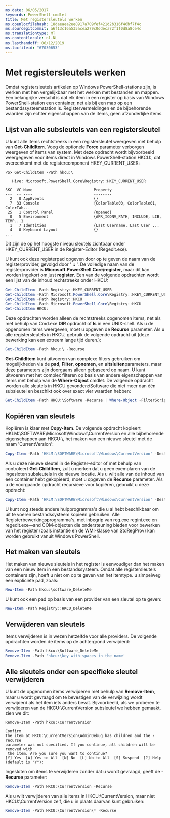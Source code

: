```yaml
---
ms.date: 06/05/2017
keywords: PowerShell-cmdlet
title: Met registersleutels werken
ms.openlocfilehash: 18daeaea2ee8917a709fef421d2b316f46bf7f4c
ms.sourcegitcommit: a6f13c16a535acea279c0ddeca72f1f0d8a8ce4c
ms.translationtype: MT
ms.contentlocale: nl-NL
ms.lasthandoff: 06/12/2019
ms.locfileid: "67030653"
---
```

# <a name="working-with-registry-keys"></a>Met registersleutels werken

Omdat registersleutels artikelen op Windows PowerShell-stations zijn, is werken met hen vergelijkbaar met het werken met bestanden en mappen. Een belangrijke verschil is dat elk item in een register op basis van Windows PowerShell-station een container, net als bij een map op een bestandssysteemstation is. Registervermeldingen en de bijbehorende waarden zijn echter eigenschappen van de items, geen afzonderlijke items.

## <a name="listing-all-subkeys-of-a-registry-key"></a>Lijst van alle subsleutels van een registersleutel

U kunt alle items rechtstreeks in een registersleutel weergeven met behulp van **Get-ChildItem**. Voeg de optionele **Force** parameter verborgen weergeven of items van system. Met deze opdracht wordt bijvoorbeeld weergegeven voor items direct in Windows PowerShell-station HKCU:, dat overeenkomt met de registercomponent HKEY_CURRENT_USER:

```
PS> Get-ChildItem -Path hkcu:\

   Hive: Microsoft.PowerShell.Core\Registry::HKEY_CURRENT_USER

SKC  VC Name                           Property
---  -- ----                           --------
  2   0 AppEvents                      {}
  7  33 Console                        {ColorTable00, ColorTable01, ColorTab...
 25   1 Control Panel                  {Opened}
  0   5 Environment                    {APR_ICONV_PATH, INCLUDE, LIB, TEMP...}
  1   7 Identities                     {Last Username, Last User ...
  4   0 Keyboard Layout                {}
...
```

Dit zijn de op het hoogste niveau sleutels zichtbaar onder HKEY_CURRENT_USER in de Register-Editor (Regedit.exe).

U kunt ook deze registerpad opgeven door op te geven de naam van de registerprovider, gevolgd door ' **::** '. De volledige naam van de registerprovider is **Microsoft.PowerShell.Core\\register**, maar dit kan worden ingekort om just **register**. Een van de volgende opdrachten wordt een lijst van de inhoud rechtstreeks onder HKCU:

```powershell
Get-ChildItem -Path Registry::HKEY_CURRENT_USER
Get-ChildItem -Path Microsoft.PowerShell.Core\Registry::HKEY_CURRENT_USER
Get-ChildItem -Path Registry::HKCU
Get-ChildItem -Path Microsoft.PowerShell.Core\Registry::HKCU
Get-ChildItem HKCU:
```

Deze opdrachten worden alleen de rechtstreeks opgenomen items, net als met behulp van Cmd.exe **DIR** opdracht of **ls** in een UNIX-shell. Als u de opgenomen items weergeven, moet u opgeven de **Recurse** parameter. Als u alle registersleutels in HKCU, gebruik de volgende opdracht uit (deze bewerking kan een extreem lange tijd duren.):

```powershell
Get-ChildItem -Path hkcu:\ -Recurse
```

**Get-ChildItem** kunt uitvoeren van complexe filters gebruiken om mogelijkheden via de **pad**, **Filter**, **opnemen**, en **uitsluiten**parameters, maar deze parameters zijn doorgaans alleen gebaseerd op naam. U kunt uitvoeren met het complex filteren op basis van andere eigenschappen van items met behulp van de **Where-Object** cmdlet. De volgende opdracht worden alle sleutels in HKCU gevonden:\\Software die niet meer dan één subsleutel en beschikt ook over exact vier waarden hebben:

```powershell
Get-ChildItem -Path HKCU:\Software -Recurse | Where-Object -FilterScript {($_.SubKeyCount -le 1) -and ($_.ValueCount -eq 4) }
```

## <a name="copying-keys"></a>Kopiëren van sleutels

Kopiëren is klaar met **Copy-Item**. De volgende opdracht kopieert HKLM:\\SOFTWARE\\Microsoft\\Windows\\CurrentVersion en alle bijbehorende eigenschappen aan HKCU:\\, het maken van een nieuwe sleutel met de naam 'CurrentVersion':

```powershell
Copy-Item -Path 'HKLM:\SOFTWARE\Microsoft\Windows\CurrentVersion' -Destination hkcu:
```

Als u deze nieuwe sleutel in de Register-editor of met behulp van controleert **Get-ChildItem**, zult u merken dat u geen exemplaren van de ingesloten subsleutels in de nieuwe locatie. Als u wilt alle van de inhoud van een container hebt gekopieerd, moet u opgeven de **Recurse** parameter. Als u de voorgaande opdracht recursieve voor kopiëren, gebruikt u deze opdracht:

```powershell
Copy-Item -Path 'HKLM:\SOFTWARE\Microsoft\Windows\CurrentVersion' -Destination hkcu: -Recurse
```

U kunt nog steeds andere hulpprogramma's die u al hebt beschikbaar om uit te voeren bestandssysteem kopieën gebruiken. Alle Registerbewerkingsprogramma's, met inbegrip van reg.exe regini.exe en regedit.exe—and COM-objecten die ondersteuning bieden voor bewerken van het register (zoals instantie en de WMI-klasse van StdRegProv) kan worden gebruikt vanuit Windows PowerShell.

## <a name="creating-keys"></a>Het maken van sleutels

Het maken van nieuwe sleutels in het register is eenvoudiger dan het maken van een nieuw item in een bestandssysteem. Omdat alle registersleutels containers zijn, hoeft u niet om op te geven van het itemtype. u simpelweg een expliciete pad, zoals:

```powershell
New-Item -Path hkcu:\software_DeleteMe
```

U kunt ook een pad op basis van een provider van een sleutel op te geven:

```powershell
New-Item -Path Registry::HKCU_DeleteMe
```

## <a name="deleting-keys"></a>Verwijderen van sleutels

Items verwijderen is in wezen hetzelfde voor alle providers. De volgende opdrachten worden de items op de achtergrond verwijderd:

```powershell
Remove-Item -Path hkcu:\Software_DeleteMe
Remove-Item -Path 'hkcu:\key with spaces in the name'
```

## <a name="removing-all-keys-under-a-specific-key"></a>Alle sleutels onder een specifieke sleutel verwijderen

U kunt de opgenomen items verwijderen met behulp van **Remove-Item**, maar u wordt gevraagd om te bevestigen van de verwijzing wordt verwijderd als het item iets anders bevat. Bijvoorbeeld, als we proberen te verwijderen van de HKCU:\\CurrentVersion subsleutel we hebben gemaakt, zien we dit:

```
Remove-Item -Path hkcu:\CurrentVersion

Confirm
The item at HKCU:\CurrentVersion\AdminDebug has children and the -recurse
parameter was not specified. If you continue, all children will be removed with
 the item. Are you sure you want to continue?
[Y] Yes  [A] Yes to All  [N] No  [L] No to All  [S] Suspend  [?] Help
(default is "Y"):
```

Ingesloten om items te verwijderen zonder dat u wordt gevraagd, geeft de **-Recurse** parameter:

```powershell
Remove-Item -Path HKCU:\CurrentVersion -Recurse
```

Als u wilt verwijderen van alle items in HKCU:\\CurrentVersion, maar niet HKCU:\\CurrentVersion zelf, die u in plaats daarvan kunt gebruiken:

```powershell
Remove-Item -Path HKCU:\CurrentVersion\* -Recurse
```
